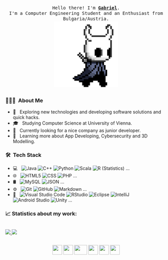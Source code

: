 <p align="center">
  <br>
  <samp>
    Hello there! I'm <b><a rel="nofollow noopener noreferrer" target="_blank" href="https://tanx.dev">Gabriel</a></b>.
    <br>I'm a Computer Engineering Student and an Enthusiast from Bulgaria/Austria.<br>
  </samp>

  <img src="https://raw.githubusercontent.com/TanZng/TanZng/master/assets/hollor_knight3.gif" width="200"/>
<br />

## 
  
<h3> 👨🏻‍💻 &nbsp;About Me </h3>

- 🤔 &nbsp; Exploring new technologies and developing software solutions and quick hacks.
- 🎓 &nbsp; Studying Computer Science at University of Vienna.
- 💼 &nbsp; Currently looking for a nice company as junior developer.
- 🌱 &nbsp; Learning more about App Developing, Cybersecurity and 3D Modelling.

<h3> 🛠 &nbsp;Tech Stack</h3>

- 💻 &nbsp;
  ![Java](https://img.shields.io/badge/-Java-333333?style=flat&logo=Java&logoColor=007396)
  ![C++](https://img.shields.io/badge/-C++-333333?style=flat&logo=C%2B%2B&logoColor=00599C)
  ![Python](https://img.shields.io/badge/-Python-333333?style=flat&logo=python)
  ![Scala](https://img.shields.io/badge/-Scala-333333?style=flat&logo=Scala&logoColor=276DC3)
  ![R (Statistics)](https://img.shields.io/badge/-R-333333?style=flat&logo=R&logoColor=276DC3)
    ...
- 🌐 &nbsp;
  ![HTML5](https://img.shields.io/badge/-HTML5-333333?style=flat&logo=HTML5)
  ![CSS](https://img.shields.io/badge/-CSS-333333?style=flat&logo=CSS3&logoColor=1572B6)
  ![PHP](https://img.shields.io/badge/-PHP-333333?style=flat&logo=php)
    ...
- 🛢 &nbsp;
  ![MySQL](https://img.shields.io/badge/-MySQL-333333?style=flat&logo=mysql)
  ![JSON](https://img.shields.io/badge/-JSON-333333?style=flat&logo=json)
    ...
- ⚙️ &nbsp;
  ![Git](https://img.shields.io/badge/-Git-333333?style=flat&logo=git)
  ![GitHub](https://img.shields.io/badge/-GitHub-333333?style=flat&logo=github)
  ![Markdown](https://img.shields.io/badge/-Markdown-333333?style=flat&logo=markdown)
    ...
- 🔧 &nbsp;
  ![Visual Studio Code](https://img.shields.io/badge/-Visual%20Studio%20Code-333333?style=flat&logo=visual-studio-code&logoColor=007ACC)
  ![RStudio](https://img.shields.io/badge/-RStudio-333333?style=flat&logo=rstudio)
  ![Eclipse](https://img.shields.io/badge/-Eclipse-333333?style=flat&logo=eclipse-ide&logoColor=2C2255)
  ![IntelliJ](https://img.shields.io/badge/-IntelliJ-333333?style=flat&logo=intelliJ-ide&logoColor=2C2255)
  ![Android Studio](https://img.shields.io/badge/-AndroidStudio-333333?style=flat&logo=androidstudio-ide&logoColor=2C2255)
  ![Unity](https://img.shields.io/badge/-Unity-333333?style=flat&logo=unity-ide&logoColor=2C2255)
   ...

### 

### 📈 Statistics about my work:</br>

<br/>
<a href="https://github.com/AVS1508">
  <img height="180em" src="https://github-readme-stats.vercel.app/api?username=GabrielHr00&theme=buefy&show_icons=true" />
  <img height="180em" src="https://github-readme-stats.vercel.app/api/top-langs/?username=GabrielHr00&theme=buefy&layout=compact" />
</a>
<br/>

## 

<p align="center">
    <a href="https://www.facebook.com/gabriel.hristov.562" alt="Facebook"><img src="https://github.com/nitish-awasthi/nitish-awasthi/blob/master/1024px-Facebook_Logo_(2019).png" height="30" width="30"></a>
  <a href="https://www.instagram.com/gabrielhristovv" alt="Facebook"><img src="https://github.com/nitish-awasthi/nitish-awasthi/blob/master/instagram-logo-png-transparent-background-hd-3.png" height="30" width="30"></a>
    <a href="https://whatsapp.com/06642212131" alt="Whatsapp"><img src="https://user-images.githubusercontent.com/84074078/148945345-d92f84c4-7c62-469f-b2f6-303ee0f95389.png" height="30" width="40"></a>   
    <a href="https://twitter.com/" alt="Twitter"><img src="https://github.com/nitish-awasthi/nitish-awasthi/blob/master/twitter.png" height="30" width="30"></a>   
    <a href="mailto:gabrielhristov1207@gmail.com" alt="Contact me"><img src="https://github.com/nitish-awasthi/nitish-awasthi/blob/master/gmail-512.webp" height="30" width="30"></a>
    <a href="https://www.linkedin.com/in/" alt="Linkedin"><img src="https://github.com/nitish-awasthi/nitish-awasthi/blob/master/174857.png" height="30" width="30"></a>
</p>
